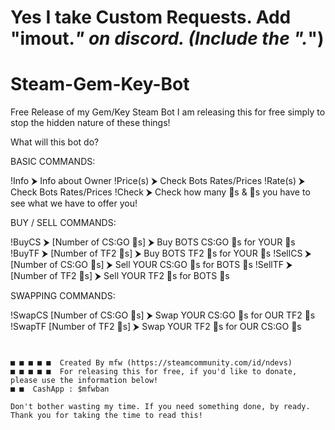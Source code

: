 # Yes I take Custom Requests. Add "imout._" on discord. (Include the "._")


# Steam-Gem-Key-Bot
Free Release of my Gem/Key Steam Bot
I am releasing this for free simply to stop the hidden nature of these things!

What will this bot do?

BASIC COMMANDS:

!Info ⮞ Info about Owner
!Price(s) ⮞ Check Bots Rates/Prices
!Rate(s) ⮞ Check Bots Rates/Prices
!Check ⮞ Check how many 🔑s & 💎s you have to see what we have to offer you!

BUY / SELL COMMANDS:

!BuyCS ⮞ [Number of CS:GO 🔑s] ⮞ Buy BOTS CS:GO 🔑s for YOUR 💎s
!BuyTF ⮞ [Number of TF2 🔑s] ⮞ Buy BOTS TF2 🔑s for YOUR 💎s
!SellCS ⮞ [Number of CS:GO 🔑s] ⮞ Sell YOUR CS:GO 🔑s for BOTS 💎s
!SellTF ⮞ [Number of TF2 🔑s] ⮞ Sell YOUR TF2 🔑s for BOTS 💎s

SWAPPING COMMANDS:

!SwapCS [Number of CS:GO 🔑s] ⮞ Swap YOUR CS:GO 🔑s for OUR TF2 🔑s
!SwapTF [Number of TF2 🔑s] ⮞ Swap YOUR TF2 🔑s for OUR CS:GO 🔑s


~~~~~~~~~~~~~~~~~~~~~~~~~~~~~~~~~~~~~~~~~~~~~~~~~~~~~~~~~~~~~~~~~~~~~~~~~~~~~~~~~~~~~~~~~~~~~~~~~~~~~~~~~~~~~~~~~~~~~~~~~~~~~~~~~~~~~~~~


■ ■ ■ ■ ■  Created By mfw (https://steamcommunity.com/id/ndevs)
■ ■ ■ ■ ■  For releasing this for free, if you'd like to donate, please use the information below!
■ ■  CashApp : $mfwban

Don't bother wasting my time. If you need something done, by ready. 
Thank you for taking the time to read this!
